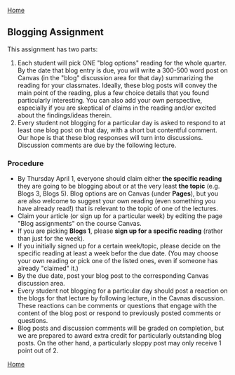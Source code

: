 [Home](index.md)

## Blogging Assignment
This assignment has two parts:

1. Each student will pick ONE "blog options" reading for the whole quarter. By the date that blog entry is due, you will write a 300-500 word post on Canvas (in the "blog" discussion area for that day) summarizing the reading for your classmates. Ideally, these blog posts will convey the main point of the reading, plus a few choice details that you found particularly interesting. You can also add your own perspective, especially if you are skeptical of claims in the reading and/or excited about the findings/ideas therein.
1. Every student not blogging for a particular day is asked to respond to at least one blog post on that day, with a short but contentful comment. Our hope is that these blog responses will turn into discussions. Discussion comments are due by the following lecture.


### Procedure
* By Thursday April 1, everyone should claim either **the specific reading** they are going to be blogging about or at the very least **the topic** (e.g. Blogs 3, Blogs 5). Blog options are on Canvas (under **Pages**), but you are also welcome to suggest your own reading (even something you have already read!) that is relevant to the topic of one of the lectures.
* Claim your article (or sign up for a particular week) by editing the page "Blog assignments" on the course Canvas. 
* If you are picking **Blogs 1**, please **sign up for a specific reading** (rather than just for the week).
* If you initially signed up for a certain week/topic, please decide on the specific reading at least a week befor the due date. (You may choose your own reading or pick one of the listed ones, even if someone has already "claimed" it.)
* By the due date, post your blog post to the corresponding Canvas discussion area.
* Every student not blogging for a particular day should post a reaction on the blogs for that lecture by following lecture, in the Cavnas discussion. These reactions can be comments or questions that engage with the content of the blog post or respond to previously posted comments or questions.
* Blog posts and discussion comments will be graded on completion, but we are prepared to award extra credit for particularly outstanding blog posts. On the other hand, a particularly sloppy post may only receive 1 point out of 2.

[Home](index.md)
